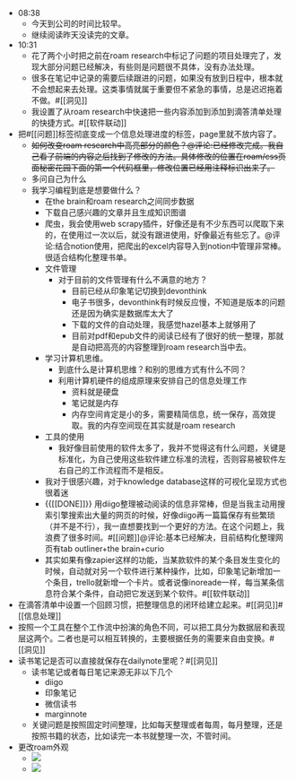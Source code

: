 - 08:38
    - 今天到公司的时间比较早。
    - 继续阅读昨天没读完的文章。
- 10:31
    - 花了两个小时把之前在roam research中标记了问题的项目处理完了，发现大部分问题已经解决，有些则是问题很不具体，没有办法处理。
    - 很多在笔记中记录的需要后续跟进的问题，如果没有放到日程中，根本就不会想起来去处理。这类事情就属于重要但不紧急的事情，总是迟迟拖着不做。#[[洞见]]
    - 我设置了从roam research中快速把一些内容添加到添加到滴答清单处理的快捷方式。#[[软件联动]]
- 把#[[问题]]标签彻底变成一个信息处理进度的标签，page里就不放内容了。
    - ~~如何改变roam research中高亮部分的颜色？@评论:已经修改完成。我自己看了前端的内容之后找到了修改的方法。具体修改的位置在roam/css页面秘密花园下面的第一个代码框里，修改位置已经用注释标识出来了。~~
    - 多问自己为什么
    - 我学习编程到底是想要做什么？
        - 在the brain和roam research之间同步数据
        - 下载自己感兴趣的文章并且生成知识图谱
        - 爬虫，我会使用web scrapy插件，好像还是有不少东西可以爬取下来的，在使用过一次以后，就没有跟进使用，好像最近有些忘了。@评论:结合notion使用，把爬出的excel内容导入到notion中管理非常棒。很适合结构化整理书单。
        - 文件管理
            - 对于目前的文件管理有什么不满意的地方？
                - 目前已经从印象笔记切换到devonthink
                - 电子书很多，devonthink有时候反应慢，不知道是版本的问题还是因为确实是数据库太大了
                - 下载的文件的自动处理，我感觉hazel基本上就够用了
                - 目前对pdf和epub文件的阅读已经有了很好的统一整理，那就是自动把高亮的内容整理到roam research当中去。
        - 学习计算机思维。
            - 到底什么是计算机思维？和别的思维方式有什么不同？
            - 利用计算机硬件的组成原理来安排自己的信息处理工作
                - 资料就是硬盘
                - 笔记就是内存
                - 内存空间肯定是小的多，需要精简信息，统一保存，高效提取。我的内存空间现在其实就是roam research
        - 工具的使用
            - 我好像目前使用的软件太多了，我并不觉得这有什么问题，关键是标准化，为自己使用这些软件建立标准的流程，否则容易被软件左右自己的工作流程而不是相反。
        - 我对于很感兴趣，对于knowledge database这样的可视化呈现方式也很着迷
        - {{[[DONE]]}} 用diigo整理被动阅读的信息非常棒，但是当我主动用搜索引擎搜索出大量的网页的时候，好像diigo再一篇篇保存有些繁琐（并不是不行），我一直想要找到一个更好的方法。在这个问题上，我浪费了很多时间。#[[问题]]@评论:基本已经解决，目前结构化整理网页有tab outliner+the brain+curio
        - 其实如果有像zapier这样的功能，当某款软件的某个条目发生变化的时候，自动就对另一个软件进行某种操作，比如，印象笔记新增加一个条目，trello就新增一个卡片。或者说像inoreade一样，每当某条信息符合某个条件，自动把它发送到某个软件。#[[软件联动]]
- 在滴答清单中设置一个回顾习惯，把整理信息的闭环给建立起来。#[[洞见]]#[[信息处理]]
- 按照一个工具在整个工作流中扮演的角色不同，可以把工具分为数据层和表现层这两个。二者也是可以相互转换的，主要根据任务的需要来自由变换。#[[洞见]]
- 读书笔记是否可以直接就保存在dailynote里呢？#[[洞见]]
    - 读书笔记或者每日笔记来源无非以下几个
        - diigo
        - 印象笔记
        - 微信读书
        - marginnote
    - 关键问题是按照固定时间整理，比如每天整理或者每周，每月整理，还是按照书籍的状态，比如读完一本书就整理一次，不管时间。
- 更改roam外观
    - ![](https://firebasestorage.googleapis.com/v0/b/firescript-577a2.appspot.com/o/imgs%2Fapp%2Fxinyiheng%2F-dg9mthmfv.png?alt=media&token=ba5abb5f-6f13-4e14-9b7c-945601e7c35d)
    - ![](https://firebasestorage.googleapis.com/v0/b/firescript-577a2.appspot.com/o/imgs%2Fapp%2Fxinyiheng%2FcVi6lYH2aG.png?alt=media&token=9ac2e471-cd30-42c6-8975-bdc6b08e8c9f)
